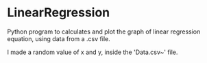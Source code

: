 # LinearRegression
Python program to calculates and plot the graph of linear regression equation, using data from a .csv file.

I made a random value of x and y, inside the 'Data.csv~' file.


